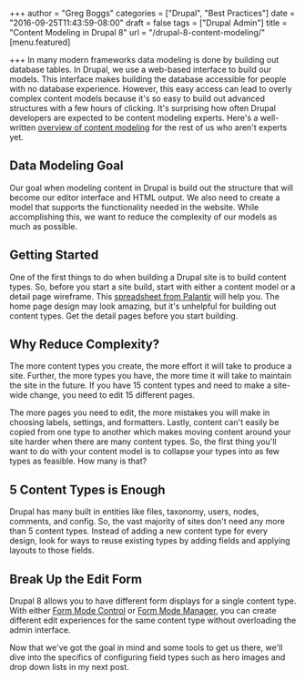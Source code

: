 +++
author = "Greg Boggs"
categories = ["Drupal", "Best Practices"]
date = "2016-09-25T11:43:59-08:00"
draft = false
tags = ["Drupal Admin"]
title = "Content Modeling in Drupal 8"
url = "/drupal-8-content-modeling/"
[menu.featured]

+++
In many modern frameworks data modeling is done by building out database tables. In Drupal, we use a web-based interface to build our models. This interface makes building the database accessible for people with no database experience. However, this easy access can lead to overly complex content models because it's so easy to build out advanced structures with a few hours of clicking. It's surprising how often Drupal developers are expected to be content modeling experts. Here's a well-written [overview of content modeling](http://alistapart.com/article/content-modelling-a-master-skill) for the rest of us who aren't experts yet.

## Data Modeling Goal

Our goal when modeling content in Drupal is build out the structure that will become our editor interface and HTML output. We also need to create a model that supports the functionality needed in the website. While accomplishing this, we want to reduce the complexity of our models as much as possible.

## Getting Started

One of the first things to do when building a Drupal site is to build content types. So, before you start a site build, start with either a content model or a detail page wireframe. This [spreadsheet from Palantir](https://docs.google.com/spreadsheets/d/15htLLWLguhwiuTLg_nndQNpgWVdUMy6UaR_d1q-v6iw/edit#gid=0) will help you. The home page design may look amazing, but it's unhelpful for building out content types. Get the detail pages before you start building.

## Why Reduce Complexity?

The more content types you create, the more effort it will take to produce a site. Further, the more types you have, the more time it will take to maintain the site in the future. If you have 15 content types and need to make a site-wide change, you need to edit 15 different pages.

The more pages you need to edit, the more mistakes you will make in choosing labels, settings, and formatters. Lastly, content can't easily be copied from one type to another which makes moving content around your site harder when there are many content types. So, the first thing you'll want to do with your content model is to collapse your types into as few types as feasible. How many is that?

## 5 Content Types is Enough

Drupal has many built in entities like files, taxonomy, users, nodes, comments, and config. So, the vast majority of sites don't need any more than 5 content types. Instead of adding a new content type for every design, look for ways to reuse existing types by adding fields and applying layouts to those fields.

## Break Up the Edit Form

Drupal 8 allows you to have different form displays for a single content type. With either [Form Mode Control](https://www.drupal.org/project/form_mode_control) or [Form Mode Manager](https://www.drupal.org/project/form_mode_manager), you can create different edit experiences for the same content type without overloading the admin interface.

Now that we've got the goal in mind and some tools to get us there, we'll dive into the specifics of configuring field types such as hero images and drop down lists in my next post.